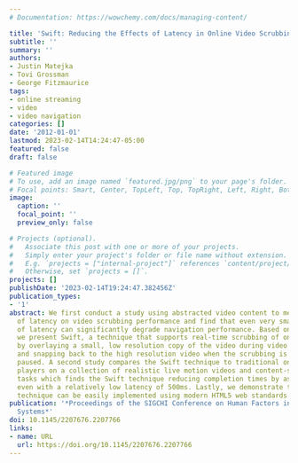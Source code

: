 ```yaml
---
# Documentation: https://wowchemy.com/docs/managing-content/

title: 'Swift: Reducing the Effects of Latency in Online Video Scrubbing'
subtitle: ''
summary: ''
authors:
- Justin Matejka
- Tovi Grossman
- George Fitzmaurice
tags:
- online streaming
- video
- video navigation
categories: []
date: '2012-01-01'
lastmod: 2023-02-14T14:24:47-05:00
featured: false
draft: false

# Featured image
# To use, add an image named `featured.jpg/png` to your page's folder.
# Focal points: Smart, Center, TopLeft, Top, TopRight, Left, Right, BottomLeft, Bottom, BottomRight.
image:
  caption: ''
  focal_point: ''
  preview_only: false

# Projects (optional).
#   Associate this post with one or more of your projects.
#   Simply enter your project's folder or file name without extension.
#   E.g. `projects = ["internal-project"]` references `content/project/deep-learning/index.md`.
#   Otherwise, set `projects = []`.
projects: []
publishDate: '2023-02-14T19:24:47.382456Z'
publication_types:
- '1'
abstract: We first conduct a study using abstracted video content to measure the effects
  of latency on video scrubbing performance and find that even very small amounts
  of latency can significantly degrade navigation performance. Based on these results,
  we present Swift, a technique that supports real-time scrubbing of online videos
  by overlaying a small, low resolution copy of the video during video scrubbing,
  and snapping back to the high resolution video when the scrubbing is completed or
  paused. A second study compares the Swift technique to traditional online video
  players on a collection of realistic live motion videos and content-specific search
  tasks which finds the Swift technique reducing completion times by as much as 72%
  even with a relatively low latency of 500ms. Lastly, we demonstrate that the Swift
  technique can be easily implemented using modern HTML5 web standards.
publication: '*Proceedings of the SIGCHI Conference on Human Factors in Computing
  Systems*'
doi: 10.1145/2207676.2207766
links:
- name: URL
  url: https://doi.org/10.1145/2207676.2207766
---
```

